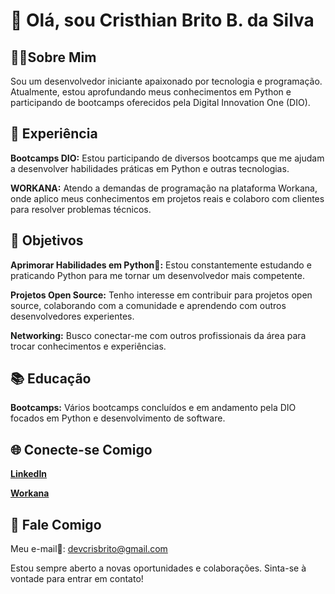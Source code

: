 # 👋 Olá, sou Cristhian Brito B. da Silva

## 🧑‍💻Sobre Mim

Sou um desenvolvedor iniciante apaixonado por tecnologia e programação. Atualmente, estou aprofundando meus conhecimentos em Python e participando de bootcamps oferecidos pela Digital Innovation One (DIO).
## 🚀 Experiência

**Bootcamps DIO:** Estou participando de diversos bootcamps que me ajudam a desenvolver habilidades práticas em Python e outras tecnologias.

**WORKANA:** Atendo a demandas de programação na plataforma Workana, onde aplico meus conhecimentos em projetos reais e colaboro com clientes para resolver problemas técnicos.

## 🎯 Objetivos

**Aprimorar Habilidades em Python🐍:** Estou constantemente estudando e praticando Python para me tornar um desenvolvedor mais competente.

**Projetos Open Source:** Tenho interesse em contribuir para projetos open source, colaborando com a comunidade e aprendendo com outros desenvolvedores experientes.

**Networking:** Busco conectar-me com outros profissionais da área para trocar conhecimentos e experiências.

## 📚 Educação

**Bootcamps:** Vários bootcamps concluídos e em andamento pela DIO focados em Python e desenvolvimento de software.

## 🌐 Conecte-se Comigo

**[LinkedIn](linkedin.com/in/cristhian-brito-bezerra-da-silva-763965301/)**

**[Workana](workana.com/freelancer/1db6ea75dfab25c19df227261dd3e09f)**

## 💬 Fale Comigo

Meu e-mail📨: devcrisbrito@gmail.com 

Estou sempre aberto a novas oportunidades e colaborações. Sinta-se à vontade para entrar em contato!
